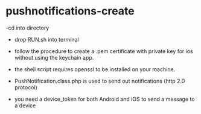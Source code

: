 # pushnotifications-create

-cd into directory
- drop RUN.sh into terminal
- follow the procedure to create a .pem certificate with private key for ios without using the keychain app.
- the shell script requires openssl to be installed on your machine.

- PushNotification.class.php is used to send out notifications (http 2.0 protocol)
- you need a device_token for both Android and iOS to send a message to a device
